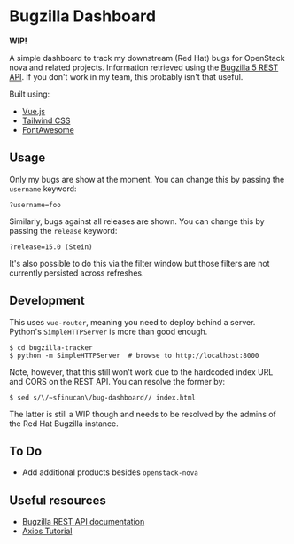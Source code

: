 Bugzilla Dashboard
==================

**WIP!**

A simple dashboard to track my downstream (Red Hat) bugs for OpenStack nova and
related projects. Information retrieved using the [Bugzilla 5 REST
API](https://bugzilla.readthedocs.io/en/latest/api/). If you don't work in my
team, this probably isn't that useful.

Built using:

- [Vue.js](https://vuejs.org/)
- [Tailwind CSS](https://tailwindcss.com/)
- [FontAwesome](https://fontawesome.com/)

Usage
-----

Only my bugs are show at the moment. You can change this by passing the
`username` keyword:

    ?username=foo

Similarly, bugs against all releases are shown. You can change this by passing
the `release` keyword:

    ?release=15.0 (Stein)

It's also possible to do this via the filter window but those filters are not
currently persisted across refreshes.

Development
-----------

This uses `vue-router`, meaning you need to deploy behind a server. Python's
`SimpleHTTPServer` is more than good enough.

    $ cd bugzilla-tracker
    $ python -m SimpleHTTPServer  # browse to http://localhost:8000

Note, however, that this still won't work due to the hardcoded index URL and
CORS on the REST API. You can resolve the former by:

    $ sed s/\/~sfinucan\/bug-dashboard// index.html

The latter is still a WIP though and needs to be resolved by the admins of the
Red Hat Bugzilla instance.

To Do
-----

- Add additional products besides `openstack-nova`

Useful resources
----------------

- [Bugzilla REST API documentation](https://bugzilla.readthedocs.io/en/latest/api/core/v1/)
- [Axios Tutorial](https://flaviocopes.com/axios/)
